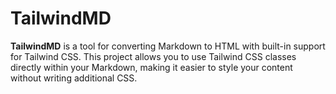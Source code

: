 # TailwindMD

**TailwindMD** is a tool for converting Markdown to HTML with built-in support for Tailwind CSS. This project allows you to use Tailwind CSS classes directly within your Markdown, making it easier to style your content without writing additional CSS.
